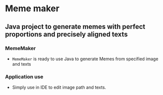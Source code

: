 # Meme maker

## Java project to generate memes with perfect proportions and precisely aligned texts

### MemeMaker

* `MemeMaker` is ready to use Java to generate Memes from specified image and texts

### Application use

* Simply use in IDE to edit image path and texts.
